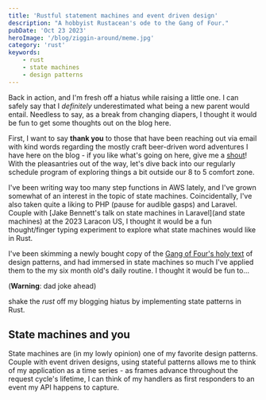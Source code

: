 ```yaml
---
title: 'Rustful statement machines and event driven design'
description: "A hobbyist Rustacean's ode to the Gang of Four."
pubDate: 'Oct 23 2023'
heroImage: '/blog/ziggin-around/meme.jpg'
category: 'rust'
keywords:
    - rust
    - state machines
    - design patterns
---
```


Back in action, and I'm fresh off a hiatus while raising a little one. I can safely say that I _definitely_
underestimated
what being a new parent would entail. Needless to say, as a break from changing diapers, I thought it would be fun to
get some
thoughts out on the blog here.

First, I want to say **thank you** to those that have been reaching out via email with kind words regarding the mostly
craft beer-driven
word adventures I have here on the blog - if you like what's going on here, give me
a [shout](mailto:joey.mckenzie27@gmail.com)!
With the pleasantries out of the way, let's dive back into our regularly schedule program of exploring things a bit
outside our
8 to 5 comfort zone.

I've been writing way too many step functions in AWS lately, and I've grown somewhat of an interest in the topic of
state machines.
Coincidentally, I've also taken quite a liking to PHP (pause for audible gasps) and Laravel. Couple
with [Jake Bennett's talk on
state machines in Laravel](and state machines) at the 2023 Laracon US, I thought it would be a fun thought/finger typing
experiment
to explore what state machines would like in Rust.

I've been skimming a newly bought copy of the [Gang of Four's holy text](https://en.wikipedia.org/wiki/Design_Patterns)
of design patterns,
and had immersed in state machines so much I've applied them to the my six month old's daily routine. I thought it would
be fun to...

(**Warning**: dad joke ahead)

shake the _rust_ off my blogging hiatus by implementing state patterns in Rust.

## State machines and you

State machines are (in my lowly opinion) one of my favorite design patterns. Couple with event driven designs, using
stateful patterns
allows me to think of my application as a time series - as frames advance throughout the request cycle's lifetime, I can
think of
my handlers as first responders to an event my API happens to capture.
